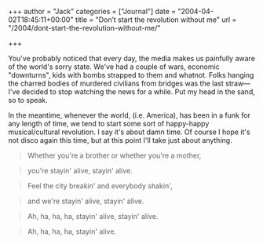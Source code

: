 +++
author = "Jack"
categories = ["Journal"]
date = "2004-04-02T18:45:11+00:00"
title = "Don’t start the revolution without me"
url = "/2004/dont-start-the-revolution-without-me/"

+++

You've probably noticed that every day, the media makes us painfully aware of the world's sorry state. We've had a couple of wars, economic "downturns", kids with bombs strapped to them and whatnot. Folks hanging the charred bodies of murdered civilians from bridges was the last straw&#8212;I've decided to stop watching the news for a while. Put my head in the sand, so to speak.

In the meantime, whenever the world, (i.e. America), has been in a funk for any length of time, we tend to start some sort of happy-happy musical/cultural revolution. I say it's about damn time. Of course I hope it's not disco again this time, but at this point I'll take just about anything.

> 
> 
> Whether you're a brother or whether you're a mother,
  
> 
  
> you're stayin' alive, stayin' alive.
  
> 
  
> Feel the city breakin' and everybody shakin',
  
> 
  
> and we're stayin' alive, stayin' alive.
  
> 
  
> Ah, ha, ha, ha, stayin' alive, stayin' alive.
  
> 
  
> Ah, ha, ha, ha, stayin' alive.
> 
>